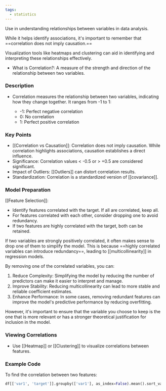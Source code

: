 ```yaml
---
tags:
  - statistics
---
```

Use in understanding relationships between variables in data analysis. 

While it helps identify associations, it's important to remember that ==correlation does not imply causation.== 

Visualization tools like heatmaps and clustering can aid in identifying and interpreting these relationships effectively.

- What is Correlation?: A measure of the strength and direction of the relationship between two variables.
### Description

- Correlation measures the relationship between two variables, indicating how they change together. It ranges from -1 to 1:

  - -1: Perfect negative correlation
  - 0: No correlation
  - 1: Perfect positive correlation

### Key Points

- [[Correlation vs Causation]]: Correlation does not imply causation. While correlation highlights associations, causation establishes a direct influence.
- Significance: Correlation values < -0.5 or > +0.5 are considered significant.
- Impact of Outliers: [[Outliers]] can distort correlation results.
- Standardization: Correlation is a standardized version of [[covariance]].

### Model Preparation

[[Feature Selection]]:
  - Identify features correlated with the target. If all are correlated, keep all.
  - For features correlated with each other, consider dropping one to avoid redundancy.
  - If two features are highly correlated with the target, both can be retained.

If two variables are strongly positively correlated, it often makes sense to drop one of them to simplify the model. This is because ==highly correlated variables can introduce redundancy==, leading to [[multicollinearity]] in regression models.

By removing one of the correlated variables, you can:

1. Reduce Complexity: Simplifying the model by reducing the number of predictors can make it easier to interpret and manage.
2. Improve Stability: Reducing multicollinearity can lead to more stable and reliable coefficient estimates.
3. Enhance Performance: In some cases, removing redundant features can improve the model's predictive performance by reducing overfitting.

However, it's important to ensure that the variable you choose to keep is the one that is more relevant or has a stronger theoretical justification for inclusion in the model. 

### Viewing Correlations

- Use [[Heatmap]] or [[Clustering]] to visualize correlations between features.

### Example Code

To find the correlation between two features:

```python
df[['var1', 'target']].groupby(['var1'], as_index=False).mean().sort_values(by='target', ascending=False)
```
